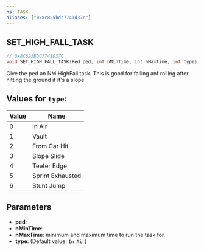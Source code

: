 ```yaml
---
ns: TASK
aliases: ["0x8c825bdc7741d37c"]
---
```

## SET_HIGH_FALL_TASK

```c
// 0x8C825BDC7741D37C
void SET_HIGH_FALL_TASK(Ped ped, int nMinTime, int nMaxTime, int type);
```

Give the ped an NM HighFall task. This is good for falling anf rolling after hitting the ground if it's a slope

## Values for `type`:
| Value | Name |
| --- | --- |
| 0 | In Air |
| 1 | Vault |
| 2 | From Car Hit |
| 3 | Slope Slide |
| 4 | Teeter Edge |
| 5 | Sprint Exhausted |
| 6 | Stunt Jump |


## Parameters
* **ped**: 
* **nMinTime**: 
* **nMaxTime**: minimum and maximum time to run the task for.
* **type**: (Default value: `In Air`)
